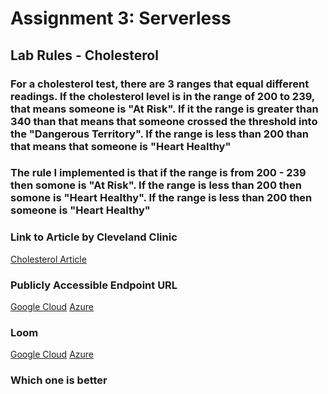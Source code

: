 # Assignment 3: Serverless
## Lab Rules - Cholesterol
### For a cholesterol test, there are 3 ranges that equal different readings. If the cholesterol level is in the range of 200 to 239, that means someone is "At Risk". If it the range is greater than 340 than that means that someone crossed the threshold into the "Dangerous Territory". If the range is less than 200 than that means that someone is "Heart Healthy"

### The rule I implemented is that if the range is from 200 - 239 then somone is "At Risk". If the range is less than 200 then somone is "Heart Healthy". If the range is less than 200 then someone is "Heart Healthy"

### Link to Article by Cleveland Clinic
[Cholesterol Article](https://my.clevelandclinic.org/health/articles/11920-cholesterol-numbers-what-do-they-mean)

### Publicly Accessible Endpoint URL
[Google Cloud](https://blood-pressure-280336111434.europe-west1.run.app)
[Azure]()


### Loom
[Google Cloud]()
[Azure]()

### Which one is better
